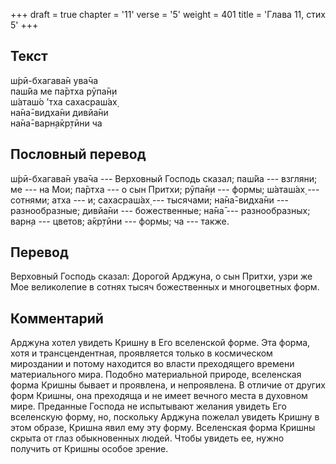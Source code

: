 +++
draft = true
chapter = '11'
verse = '5'
weight = 401
title = 'Глава 11, стих 5'
+++
## Текст

ш́рӣ-бхагава̄н ува̄ча  
паш́йа ме па̄ртха рӯпа̄н̣и  
ш́аташ́о ’тха сахасраш́ах̣  
на̄на̄-видха̄ни дивйа̄ни  
на̄на̄-варн̣а̄кр̣тӣни ча

## Пословный перевод

ш́рӣ-бхагава̄н ува̄ча --- Верховный Господь сказал; паш́йа --- взгляни; ме
--- на Мои; па̄ртха --- о сын Притхи; рӯпа̄н̣и --- формы; ш́аташ́ах̣ ---
сотнями; атха --- и; сахасраш́ах̣ --- тысячами; на̄на̄-видха̄ни ---
разнообразные; дивйа̄ни --- божественные; на̄на̄ --- разнообразных; варн̣а
--- цветов; а̄кр̣тӣни --- формы; ча --- также.

## Перевод

Верховный Господь сказал: Дорогой Арджуна, о сын Притхи, узри же Мое
великолепие в сотнях тысяч божественных и многоцветных форм.

## Комментарий

Арджуна хотел увидеть Кришну в Его вселенской форме. Эта форма, хотя и
трансцендентная, проявляется только в космическом мироздании и потому
находится во власти преходящего времени материального мира. Подобно
материальной природе, вселенская форма Кришны бывает и проявлена, и
непроявлена. В отличие от других форм Кришны, она преходяща и не имеет
вечного места в духовном мире. Преданные Господа не испытывают желания
увидеть Его вселенскую форму, но, поскольку Арджуна пожелал увидеть
Кришну в этом образе, Кришна явил ему эту форму. Вселенская форма Кришны
скрыта от глаз обыкновенных людей. Чтобы увидеть ее, нужно получить от
Кришны особое зрение.
